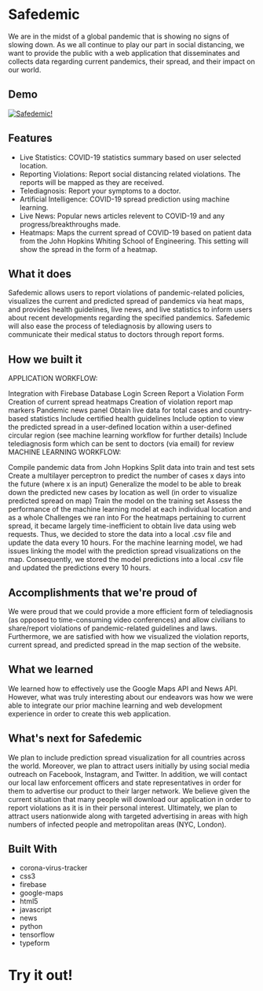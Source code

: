 # Safedemic

We are in the midst of a global pandemic that is showing no signs of slowing down. As we all continue to play our part in social distancing, we want to provide the public with a web application that disseminates and collects data regarding current pandemics, their spread, and their impact on our world.

## Demo

[![Safedemic!](https://img.youtube.com/vi/iEYuA12UWf4/0.jpg)](http://www.youtube.com/watch?v=iEYuA12UWf4 "Watch our Demo!")

## Features

- Live Statistics: COVID-19 statistics summary based on user selected location.
- Reporting Violations: Report social distancing related violations. The reports will be mapped as they are received.
- Telediagnosis: Report your symptoms to a doctor.
- Artificial Intelligence: COVID-19 spread prediction using machine learning. 
- Live News: Popular news articles relevent to COVID-19 and any progress/breakthroughs made.
- Heatmaps: Maps the current spread of COVID-19 based on patient data from the John Hopkins Whiting School of Engineering. This setting will show the spread in the form of a heatmap.

## What it does
Safedemic allows users to report violations of pandemic-related policies, visualizes the current and predicted spread of pandemics via heat maps, and provides health guidelines, live news, and live statistics to inform users about recent developments regarding the specified pandemics. Safedemic will also ease the process of telediagnosis by allowing users to communicate their medical status to doctors through report forms.

## How we built it
APPLICATION WORKFLOW:

Integration with Firebase Database
Login Screen
Report a Violation Form
Creation of current spread heatmaps
Creation of violation report map markers
Pandemic news panel
Obtain live data for total cases and country-based statistics
Include certified health guidelines
Include option to view the predicted spread in a user-defined location within a user-defined circular region (see machine learning workflow for further details)
Include telediagnosis form which can be sent to doctors (via email) for review
MACHINE LEARNING WORKFLOW:

Compile pandemic data from John Hopkins
Split data into train and test sets
Create a multilayer perceptron to predict the number of cases x days into the future (where x is an input)
Generalize the model to be able to break down the predicted new cases by location as well (in order to visualize predicted spread on map)
Train the model on the training set
Assess the performance of the machine learning model at each individual location and as a whole
Challenges we ran into
For the heatmaps pertaining to current spread, it became largely time-inefficient to obtain live data using web requests. Thus, we decided to store the data into a local .csv file and update the data every 10 hours. For the machine learning model, we had issues linking the model with the prediction spread visualizations on the map. Consequently, we stored the model predictions into a local .csv file and updated the predictions every 10 hours.

## Accomplishments that we're proud of
We were proud that we could provide a more efficient form of telediagnosis (as opposed to time-consuming video conferences) and allow civilians to share/report violations of pandemic-related guidelines and laws. Furthermore, we are satisfied with how we visualized the violation reports, current spread, and predicted spread in the map section of the website.

## What we learned
We learned how to effectively use the Google Maps API and News API. However, what was truly interesting about our endeavors was how we were able to integrate our prior machine learning and web development experience in order to create this web application.

## What's next for Safedemic
We plan to include prediction spread visualization for all countries across the world. Moreover, we plan to attract users initially by using social media outreach on Facebook, Instagram, and Twitter. In addition, we will contact our local law enforcement officers and state representatives in order for them to advertise our product to their larger network. We believe given the current situation that many people will download our application in order to report violations as it is in their personal interest. Ultimately, we plan to attract users nationwide along with targeted advertising in areas with high numbers of infected people and metropolitan areas (NYC, London).

## Built With
- corona-virus-tracker
- css3
- firebase
- google-maps
- html5
- javascript
- news
- python
- tensorflow
- typeform

# Try it out!
